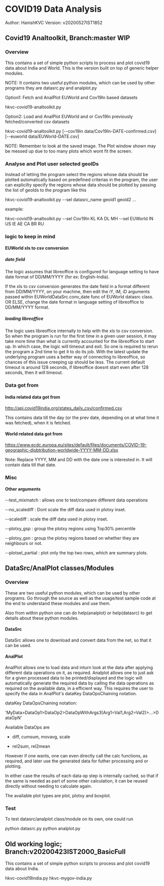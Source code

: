 # COVID19 Data Analysis
Author: HanishKVC
Version: v20200527IST1852

## Covid19 Analtoolkit, Branch:master WIP

### Overview

This contains a set of simple python scripts to process and plot
covid19 data about India and World. This is the version built on
top of generic helper modules.

NOTE: It contains two useful python modules, which can be used by
other programs they are datasrc.py and analplot.py

Option1: Fetch and AnalPlot EUWorld and Cov19In based datasets

hkvc-covid19-analtoolkit.py

Option2: Load and AnalPlot EUWorld and or Cov19In previously
fetched/converted csv datasets

hkvc-covid19-analtoolkit.py [--cov19in data/Cov19In-DATE-confirmed.csv] [--euworld data/EUWorld-DATE.csv]

NOTE: Remember to look at the saved image. The Plot window shown
may be messed up due to too many plots which wont fit the screen.

### Analyse and Plot user selected geoIDs

Instead of letting the program select the regions whose data should
be plotted automatically based on predefined criterias in the program,
the user can explicilty specify the regions whose data should be
plotted by passing the list of geoIds to the program like this

hkvc-covid19-analtoolkit.py --sel datasrc_name geoid1 geoid2 ...

example:

hkvc-covid19-analtoolkit.py --sel Cov19In  KL KA DL MH --sel EUWorld IN US IE AE CA BR RU

### logic to keep in mind

#### EUWorld xls to csv conversion

##### date field

The logic assumes that libreoffice is configured for language setting
to have date format of DD/MM/YYYY (for ex: English-India).

If the xls to csv conversion generates the date field in a format
different from DD/MM/YYYY, on your machine, then edit the iY, iM, iD
arguments passed within EUWorldDataSrc.conv_date func of EUWorld
datasrc class. OR ELSE, change the date format in language setting of
libreoffice to DD/MM/YYYY format.

##### loading libreoffice

The logic uses libreoffice internally to help with the xls to csv
conversion. So when the program is run for the first time in a given
user session, it may take more time than what is currently accounted
for the libreoffice to start up. In which case, the logic will timeout
and exit. So one is required to rerun the program a 2nd time to get
it to do its job. With the latest update the underlying program uses
a better way of connecting to libreoffice, so chances of this issue
creeping up should be less. The current default timeout is around
128 seconds, if libreoffice doesnt start even after 128 seconds, then
it will timeout.


### Data got from

#### India related data got from

http://api.covid19india.org/states_daily_csv/confirmed.csv

This contains data till the day (or the prev date, depending on at what time it was fetched), when it is fetched.

#### World related data got from

https://www.ecdc.europa.eu/sites/default/files/documents/COVID-19-geographic-disbtribution-worldwide-YYYY-MM-DD.xlsx

Note: Replace YYYY, MM and DD with the date one is interested in. It will contain data till that date.


### Misc

#### Other arguments

--test_mixmatch : allows one to test/compare different data operations

--no_scalediff : Dont scale the diff data used in plotxy inset.

--scalediff : scale the diff data used in plotxy inset.

--plotxy_gsp : group the plotxy regions using Top30% percentile

--plotxy_gsn : group the plotxy regions based on whether they are neighbours or not.

--plotsel_partial : plot only the top two rows, which are summary plots.


## DataSrc/AnalPlot classes/Modules

### Overview

These are two useful python modules, which can be used by other programs.
Go through the source as well as the usage/test sample code at the end
to understand these modules and use them.

Also from within python one can do help(analplot) or help(datasrc) to get
details about these python modules.

#### DataSrc

DataSrc allows one to download and convert data from the net, so that it
can be used.

#### AnalPlot

AnalPlot allows one to load data and inturn look at the data after applying
different data operations on it, as required. Analplot allows one to just
ask for a given processed data to be printed/displayed and the logic will
automatically generate the required data by calling the data operations
as required on the available data, in a efficient way. This requires the
user to specify the data in AnalPlot's dataKey DataOpsChaining notation.

dataKey DataOpsChaining notation:

'MyData>DataOp1>DataOp2>DataOpWithArgs3(Arg1=Val1,Arg2=Val2)>...>DataOpN'

Available DataOps are

* diff, cumsum, movavg, scale

* rel2sum, rel2mean

However if one wants, one can even directly call the calc functions, as
required, and later use the generated data for futher processing and or
plotting.

In either case the results of each data op step is internally cached, so
that if the same is needed as part of some other calculation, it can be
reused directly without needing to calculate again.

The available plot types are plot, plotxy and boxplot.

### Test

To test datasrc/analplot class/module on its own, one could run

python datasrc.py
python analplot.py



## Old working logic; Branch:v20200423IST2000_BasicFull

This contains a set of simple python scripts to process and plot
covid19 data about India.

hkvc-covid19india.py
hkvc-mygov-india.py

